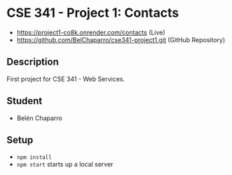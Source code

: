 # CSE 341 - Project 1: Contacts
 - https://project1-co8k.onrender.com/contacts (Live)
 - https://github.com/BelChaparro/cse341-project1.git (GitHub Repository)

## Description
First project for CSE 341 - Web Services.

## Student
 - Belén Chaparro

## Setup
- `npm install`
- `npm start` starts up a local server